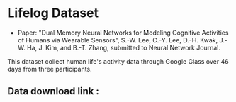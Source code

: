 # Lifelog Dataset
- Paper: "Dual Memory Neural Networks for Modeling Cognitive Activities of Humans via Wearable Sensors", S.-W. Lee, C.-Y. Lee, D.-H. Kwak, J.-W. Ha, J. Kim, and B.-T. Zhang, submitted to Neural Network Journal.

This dataset collect human life's activity data through Google Glass over 46 days from three participants.

## Data download link :
